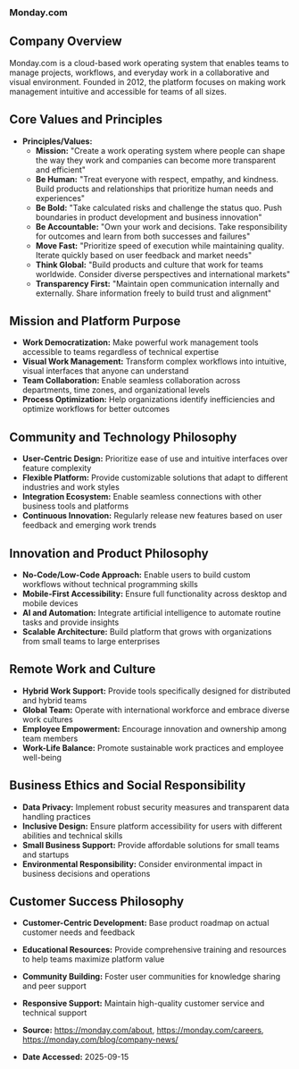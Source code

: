 ### Monday.com

## Company Overview
Monday.com is a cloud-based work operating system that enables teams to manage projects, workflows, and everyday work in a collaborative and visual environment. Founded in 2012, the platform focuses on making work management intuitive and accessible for teams of all sizes.

## Core Values and Principles

- **Principles/Values:**
  - **Mission:** "Create a work operating system where people can shape the way they work and companies can become more transparent and efficient"
  - **Be Human:** "Treat everyone with respect, empathy, and kindness. Build products and relationships that prioritize human needs and experiences"
  - **Be Bold:** "Take calculated risks and challenge the status quo. Push boundaries in product development and business innovation"
  - **Be Accountable:** "Own your work and decisions. Take responsibility for outcomes and learn from both successes and failures"
  - **Move Fast:** "Prioritize speed of execution while maintaining quality. Iterate quickly based on user feedback and market needs"
  - **Think Global:** "Build products and culture that work for teams worldwide. Consider diverse perspectives and international markets"
  - **Transparency First:** "Maintain open communication internally and externally. Share information freely to build trust and alignment"

## Mission and Platform Purpose

- **Work Democratization:** Make powerful work management tools accessible to teams regardless of technical expertise
- **Visual Work Management:** Transform complex workflows into intuitive, visual interfaces that anyone can understand
- **Team Collaboration:** Enable seamless collaboration across departments, time zones, and organizational levels
- **Process Optimization:** Help organizations identify inefficiencies and optimize workflows for better outcomes

## Community and Technology Philosophy

- **User-Centric Design:** Prioritize ease of use and intuitive interfaces over feature complexity
- **Flexible Platform:** Provide customizable solutions that adapt to different industries and work styles
- **Integration Ecosystem:** Enable seamless connections with other business tools and platforms
- **Continuous Innovation:** Regularly release new features based on user feedback and emerging work trends

## Innovation and Product Philosophy

- **No-Code/Low-Code Approach:** Enable users to build custom workflows without technical programming skills
- **Mobile-First Accessibility:** Ensure full functionality across desktop and mobile devices
- **AI and Automation:** Integrate artificial intelligence to automate routine tasks and provide insights
- **Scalable Architecture:** Build platform that grows with organizations from small teams to large enterprises

## Remote Work and Culture

- **Hybrid Work Support:** Provide tools specifically designed for distributed and hybrid teams
- **Global Team:** Operate with international workforce and embrace diverse work cultures
- **Employee Empowerment:** Encourage innovation and ownership among team members
- **Work-Life Balance:** Promote sustainable work practices and employee well-being

## Business Ethics and Social Responsibility

- **Data Privacy:** Implement robust security measures and transparent data handling practices
- **Inclusive Design:** Ensure platform accessibility for users with different abilities and technical skills
- **Small Business Support:** Provide affordable solutions for small teams and startups
- **Environmental Responsibility:** Consider environmental impact in business decisions and operations

## Customer Success Philosophy

- **Customer-Centric Development:** Base product roadmap on actual customer needs and feedback
- **Educational Resources:** Provide comprehensive training and resources to help teams maximize platform value
- **Community Building:** Foster user communities for knowledge sharing and peer support
- **Responsive Support:** Maintain high-quality customer service and technical support

- **Source:** https://monday.com/about, https://monday.com/careers, https://monday.com/blog/company-news/
- **Date Accessed:** 2025-09-15